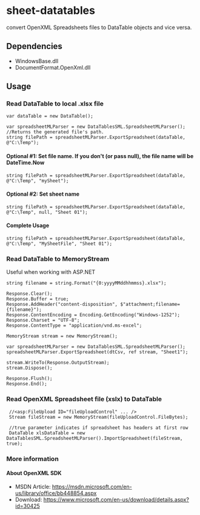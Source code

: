 # sheet-datatables
convert OpenXML Spreadsheets files to DataTable objects and vice versa.

## Dependencies
* WindowsBase.dll
* DocumentFormat.OpenXml.dll

## Usage
### Read DataTable to local .xlsx file
```
var dataTable = new DataTable();

var spreadsheetMLParser = new DataTablesSML.SpreadsheetMLParser();
//Returns the generated file's path.
string filePath = spreadsheetMLParser.ExportSpreadsheet(dataTable, @"C:\Temp");
```

#### Optional #1: Set file name. If you don't (or pass null), the file name will be DateTime.Now
```
string filePath = spreadsheetMLParser.ExportSpreadsheet(dataTable, @"C:\Temp", "mySheet");
```
#### Optional #2: Set sheet name
```
string filePath = spreadsheetMLParser.ExportSpreadsheet(dataTable, @"C:\Temp", null, "Sheet 01");
```

#### Complete Usage
```
string filePath = spreadsheetMLParser.ExportSpreadsheet(dataTable, @"C:\Temp", "MySheetFile", "Sheet 01");
```

### Read DataTable to MemoryStream
Useful when working with ASP.NET

```
string filename = string.Format("{0:yyyyMMddhhmmss}.xlsx");

Response.Clear();
Response.Buffer = true;
Response.AddHeader("content-disposition", $"attachment;filename={filename}");
Response.ContentEncoding = Encoding.GetEncoding("Windows-1252");
Response.Charset = "UTF-8";
Response.ContentType = "application/vnd.ms-excel";

MemoryStream stream = new MemoryStream();

var spreadsheetMLParser = new DataTablesSML.SpreadsheetMLParser();
spreadsheetMLParser.ExportSpreadsheet(dtCsv, ref stream, "Sheet1");

stream.WriteTo(Response.OutputStream);
stream.Dispose();

Response.Flush();
Response.End();
```

### Read OpenXML Spreadsheet file (xslx) to DataTable

```
 //<asp:FileUpload ID="fileUploadControl" ... />
 Stream fileStream = new MemoryStream(fileUploadControl.FileBytes);
 
 //true parameter indicates if spreadsheet has headers at first row
 DataTable xlsDataTable = new DataTablesSML.SpreadsheetMLParser().ImportSpreadsheet(fileStream, true);
```

### More information
#### About OpenXML SDK
* MSDN Article: https://msdn.microsoft.com/en-us/library/office/bb448854.aspx
* Download: https://www.microsoft.com/en-us/download/details.aspx?id=30425

